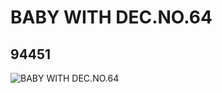 # BABY WITH DEC.NO.64
## 94451
![BABY WITH DEC.NO.64](https://lc-www-live-s.legocdn.com/media/bricks/5/2/4615405.jpg)
